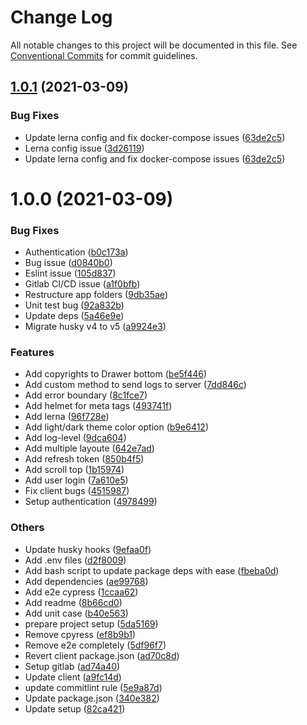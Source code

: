# Change Log

All notable changes to this project will be documented in this file.
See [Conventional Commits](https://conventionalcommits.org) for commit guidelines.

## [1.0.1](https://gitlab.robotise.eu/robotise/roc/frontend/roc/compare/v1.0.0...v1.0.1) (2021-03-09)


### Bug Fixes

* Update lerna config and fix docker-compose issues ([63de2c5](https://gitlab.robotise.eu/robotise/roc/frontend/roc/commit/63de2c570f375b53603987a8f05f7a35dce266dd))
* Lerna config issue ([3d26119](https://gitlab.robotise.eu/robotise/roc/frontend/roc/commit/3d2611950ad7c9300322dfdf31d264e5008d3197))
* Update lerna config and fix docker-compose issues ([63de2c5](https://gitlab.robotise.eu/robotise/roc/frontend/roc/commit/63de2c570f375b53603987a8f05f7a35dce266dd))




# 1.0.0 (2021-03-09)


### Bug Fixes

* Authentication ([b0c173a](https://gitlab.robotise.eu/robotise/roc/frontend/roc/commit/b0c173a8c0bcf242f170c0ea4eb1efdb9e2bd1f4))
* Bug issue ([d0840b0](https://gitlab.robotise.eu/robotise/roc/frontend/roc/commit/d0840b0cd72c7d5c46660f96223c926b009c00c3))
* Eslint issue ([105d837](https://gitlab.robotise.eu/robotise/roc/frontend/roc/commit/105d837394af84bfa64a34cfe3ef54dec354bb06))
* Gitlab CI/CD issue ([a1f0bfb](https://gitlab.robotise.eu/robotise/roc/frontend/roc/commit/a1f0bfb2750d12c5dbc59f237146a3a872579c22))
* Restructure app folders ([9db35ae](https://gitlab.robotise.eu/robotise/roc/frontend/roc/commit/9db35ae3147765611c58dcec76c14cd3b2df3e51))
* Unit test bug ([92a832b](https://gitlab.robotise.eu/robotise/roc/frontend/roc/commit/92a832b5d221a2a21b212ecf6363ccaadecec792))
* Update deps ([5a46e9e](https://gitlab.robotise.eu/robotise/roc/frontend/roc/commit/5a46e9e5688e10326d2ddf99ae61f2bf608a0fa7))
* Migrate husky v4 to v5 ([a9924e3](https://gitlab.robotise.eu/robotise/roc/frontend/roc/commit/a9924e3bef62fe72ca23840cbc979d38443924c0))


### Features

* Add copyrights to Drawer bottom ([be5f446](https://gitlab.robotise.eu/robotise/roc/frontend/roc/commit/be5f446b6b46f9ff2ae6f82351ea2ac5552175f7))
* Add custom method to send logs to server ([7dd846c](https://gitlab.robotise.eu/robotise/roc/frontend/roc/commit/7dd846cb45870cb3b26dd3141487ec74e0e20df7))
* Add error boundary ([8c1fce7](https://gitlab.robotise.eu/robotise/roc/frontend/roc/commit/8c1fce7a1dad7312f53756d2531a9d202c29b925))
* Add helmet for meta tags ([493741f](https://gitlab.robotise.eu/robotise/roc/frontend/roc/commit/493741f4de388a2c1f06f1c496a79b4d0ae1aed3))
* Add lerna ([96f728e](https://gitlab.robotise.eu/robotise/roc/frontend/roc/commit/96f728ea369b97b9f3f3f299a61d77fff1b6f051))
* Add light/dark theme color option ([b9e6412](https://gitlab.robotise.eu/robotise/roc/frontend/roc/commit/b9e64124e8f1b99467f7d1b23358158662a76def))
* Add log-level ([9dca604](https://gitlab.robotise.eu/robotise/roc/frontend/roc/commit/9dca604f942fab2690832c26097c6800ff09544b))
* Add multiple layoute ([642e7ad](https://gitlab.robotise.eu/robotise/roc/frontend/roc/commit/642e7add5f273a37d520216a201c531193c08220))
* Add refresh token ([850b4f5](https://gitlab.robotise.eu/robotise/roc/frontend/roc/commit/850b4f52d41329e422ab2805442986be30489345))
* Add scroll top ([1b15974](https://gitlab.robotise.eu/robotise/roc/frontend/roc/commit/1b1597444ae28a1f3e2f45f855994826937ee0db))
* Add user login ([7a610e5](https://gitlab.robotise.eu/robotise/roc/frontend/roc/commit/7a610e5276861802d6ac9d818491078db3620691))
* Fix client bugs ([4515987](https://gitlab.robotise.eu/robotise/roc/frontend/roc/commit/4515987b622908d2734343b6768a051308aae2b9))
* Setup authentication ([4978499](https://gitlab.robotise.eu/robotise/roc/frontend/roc/commit/4978499e3dd786a05f06e32b52277d080933d705))


### Others

* Update husky hooks ([9efaa0f](https://gitlab.robotise.eu/robotise/roc/frontend/roc/commit/9efaa0f316d8f6afa8c949d5427372c8bee79eb9))
* Add .env files ([d2f8009](https://gitlab.robotise.eu/robotise/roc/frontend/roc/commit/d2f80098f11cf174ade6ed8c0b72381c4dec93a6))
* Add bash script to update package deps with ease ([fbeba0d](https://gitlab.robotise.eu/robotise/roc/frontend/roc/commit/fbeba0d4e24f4a69325051f745966b3337b2123a))
* Add dependencies ([ae99768](https://gitlab.robotise.eu/robotise/roc/frontend/roc/commit/ae99768a8ebd688e8462e836b0cd3a6ea3e129b2))
* Add e2e cypress ([1ccaa62](https://gitlab.robotise.eu/robotise/roc/frontend/roc/commit/1ccaa62c57bfe2757b60fa6d229b3530022cca23))
* Add readme ([8b66cd0](https://gitlab.robotise.eu/robotise/roc/frontend/roc/commit/8b66cd042c9783769439261abe1403f34be81a23))
* Add unit case ([b40e563](https://gitlab.robotise.eu/robotise/roc/frontend/roc/commit/b40e56361831eaf858c85322d6015d4e8a65481e))
* prepare project setup ([5da5169](https://gitlab.robotise.eu/robotise/roc/frontend/roc/commit/5da516963ab36cdb2f638bfe9071f1a8e5bd9528))
* Remove cpyress ([ef8b9b1](https://gitlab.robotise.eu/robotise/roc/frontend/roc/commit/ef8b9b1e6a9a7d7f208f8d57cbd8e184e15ce453))
* Remove e2e completely ([5df96f7](https://gitlab.robotise.eu/robotise/roc/frontend/roc/commit/5df96f7b43c90437a2d04ede9630c5f0966c90b6))
* Revert client package.json ([ad70c8d](https://gitlab.robotise.eu/robotise/roc/frontend/roc/commit/ad70c8d10b17acd307091fe10d1257d308f3979f))
* Setup gitlab ([ad74a40](https://gitlab.robotise.eu/robotise/roc/frontend/roc/commit/ad74a409d3484e4ffc50fb0456e56cd35f517282))
* Update client ([a9fc14d](https://gitlab.robotise.eu/robotise/roc/frontend/roc/commit/a9fc14d378c101245e8fe91e567bbe4eae4472fb))
* update commitlint rule ([5e9a87d](https://gitlab.robotise.eu/robotise/roc/frontend/roc/commit/5e9a87d248f6807f704860762a47227423dae395))
* Update package.json ([340e382](https://gitlab.robotise.eu/robotise/roc/frontend/roc/commit/340e382a6c51a50e04ee2a0fe0afaed0a29da606))
* Update setup ([82ca421](https://gitlab.robotise.eu/robotise/roc/frontend/roc/commit/82ca4218d56d026ae7950ecd0d5bf0c48c34501a))
